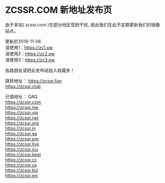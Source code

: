 # ZCSSR.COM 新地址发布页

由于本站( zcssr.com )在部分地区受到干扰, 故此我们在此不定期更新我们的镜像站点。


更新於2019-11-06<br>
请使用1：https://zc1.pw<br>
请使用2：https://zc2.pw<br>
请使用3：https://zc3.pw<br>


各路朋友请把此发布站加入收藏夹！


跳转地址：
https://zcssr.fun<br>
https://zcssr.club<br>


已墙地址： QAQ<br>
https://zcssr.com<br>
https://zcssr.me<br>
https://zcssr.vip<br>
https://zcssr.net<br>
https://zcssr.org<br>
https://zcssr.in<br>
https://zcssr.ga<br>
https://zcssr.pro<br>
https://zcssr.live<br>
https://zcssr.icu<br>
https://zcssr.best<br>
https://zcssr.cc<br>
https://zcssr.us<br>
https://zcssr.biz<br>
https://zcssr.ws<br>
